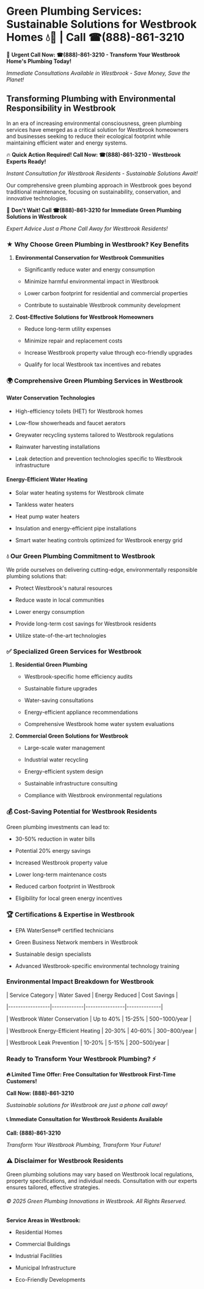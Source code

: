 # Green Plumbing Services: Sustainable Solutions for Westbrook Homes 💧🌿 | Call ☎(888)-861-3210

🚨 **Urgent Call Now: ☎(888)-861-3210 - Transform Your Westbrook Home's Plumbing Today!**
*Immediate Consultations Available in Westbrook - Save Money, Save the Planet!*

## Transforming Plumbing with Environmental Responsibility in Westbrook

In an era of increasing environmental consciousness, green plumbing services have emerged as a critical solution for Westbrook homeowners and businesses seeking to reduce their ecological footprint while maintaining efficient water and energy systems. 

🔥 **Quick Action Required! Call Now: ☎(888)-861-3210 - Westbrook Experts Ready!**
*Instant Consultation for Westbrook Residents - Sustainable Solutions Await!*

Our comprehensive green plumbing approach in Westbrook goes beyond traditional maintenance, focusing on sustainability, conservation, and innovative technologies.

🚨 **Don't Wait! Call ☎(888)-861-3210 for Immediate Green Plumbing Solutions in Westbrook**
*Expert Advice Just a Phone Call Away for Westbrook Residents!*

### ★ Why Choose Green Plumbing in Westbrook? Key Benefits

1. **Environmental Conservation for Westbrook Communities** 
   - Significantly reduce water and energy consumption
   - Minimize harmful environmental impact in Westbrook
   - Lower carbon footprint for residential and commercial properties
   - Contribute to sustainable Westbrook community development

2. **Cost-Effective Solutions for Westbrook Homeowners** 
   - Reduce long-term utility expenses
   - Minimize repair and replacement costs
   - Increase Westbrook property value through eco-friendly upgrades
   - Qualify for local Westbrook tax incentives and rebates

### 🌍 Comprehensive Green Plumbing Services in Westbrook

#### Water Conservation Technologies
- High-efficiency toilets (HET) for Westbrook homes
- Low-flow showerheads and faucet aerators
- Greywater recycling systems tailored to Westbrook regulations
- Rainwater harvesting installations
- Leak detection and prevention technologies specific to Westbrook infrastructure

#### Energy-Efficient Water Heating
- Solar water heating systems for Westbrook climate
- Tankless water heaters
- Heat pump water heaters
- Insulation and energy-efficient pipe installations
- Smart water heating controls optimized for Westbrook energy grid

### 💧 Our Green Plumbing Commitment to Westbrook

We pride ourselves on delivering cutting-edge, environmentally responsible plumbing solutions that:
- Protect Westbrook's natural resources
- Reduce waste in local communities
- Lower energy consumption
- Provide long-term cost savings for Westbrook residents
- Utilize state-of-the-art technologies

### ✅ Specialized Green Services for Westbrook

1. **Residential Green Plumbing**
   - Westbrook-specific home efficiency audits
   - Sustainable fixture upgrades
   - Water-saving consultations
   - Energy-efficient appliance recommendations
   - Comprehensive Westbrook home water system evaluations

2. **Commercial Green Solutions for Westbrook**
   - Large-scale water management
   - Industrial water recycling
   - Energy-efficient system design
   - Sustainable infrastructure consulting
   - Compliance with Westbrook environmental regulations

### 💰 Cost-Saving Potential for Westbrook Residents

Green plumbing investments can lead to:
- 30-50% reduction in water bills
- Potential 20% energy savings
- Increased Westbrook property value
- Lower long-term maintenance costs
- Reduced carbon footprint in Westbrook
- Eligibility for local green energy incentives

### 🏆 Certifications & Expertise in Westbrook

- EPA WaterSense® certified technicians
- Green Business Network members in Westbrook
- Sustainable design specialists
- Advanced Westbrook-specific environmental technology training

### Environmental Impact Breakdown for Westbrook

| Service Category | Water Saved | Energy Reduced | Cost Savings |
|-----------------|-------------|----------------|--------------|
| Westbrook Water Conservation | Up to 40% | 15-25% | $500-$1000/year |
| Westbrook Energy-Efficient Heating | 20-30% | 40-60% | $300-$800/year |
| Westbrook Leak Prevention | 10-20% | 5-15% | $200-$500/year |

### Ready to Transform Your Westbrook Plumbing? ⚡

**🔥 Limited Time Offer: Free Consultation for Westbrook First-Time Customers!**

**Call Now: (888)-861-3210**
*Sustainable solutions for Westbrook are just a phone call away!*

#### 📞 Immediate Consultation for Westbrook Residents Available

**Call: (888)-861-3210**
*Transform Your Westbrook Plumbing, Transform Your Future!*

### ⚠️ Disclaimer for Westbrook Residents

Green plumbing solutions may vary based on Westbrook local regulations, property specifications, and individual needs. Consultation with our experts ensures tailored, effective strategies.

###### © 2025 Green Plumbing Innovations in Westbrook. All Rights Reserved.

**Service Areas in Westbrook:** 
- Residential Homes
- Commercial Buildings
- Industrial Facilities
- Municipal Infrastructure
- Eco-Friendly Developments